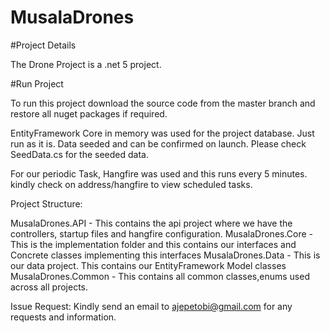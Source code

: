# MusalaDrones


#Project Details

The Drone Project is a .net 5 project. 

#Run Project

To run this project download the source code from the master branch and restore all nuget packages if required. 

EntityFramework Core in memory was used for the project database. Just run as it is. Data seeded and can be confirmed on launch. Please check SeedData.cs for the seeded data.

For our periodic Task, Hangfire was used and this runs every 5 minutes. kindly check on address/hangfire to view scheduled tasks.

Project Structure:

MusalaDrones.API - This contains the api project where we have the controllers, startup files and hangfire configuration.
MusalaDrones.Core - This is the implementation folder and this contains our interfaces and Concrete classes implementing this interfaces
MusalaDrones.Data - This is our data project. This contains our EntityFramework Model classes
MusalaDrones.Common - This contains all common classes,enums used across all projects.

Issue Request: Kindly send an email to ajepetobi@gmail.com for any requests and information.
